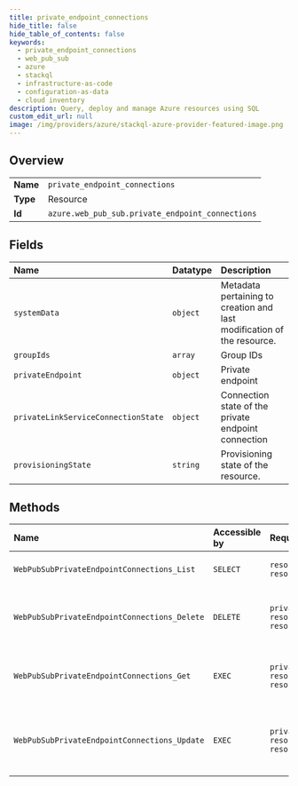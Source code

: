 ```yaml
---
title: private_endpoint_connections
hide_title: false
hide_table_of_contents: false
keywords:
  - private_endpoint_connections
  - web_pub_sub
  - azure    
  - stackql
  - infrastructure-as-code
  - configuration-as-data
  - cloud inventory
description: Query, deploy and manage Azure resources using SQL
custom_edit_url: null
image: /img/providers/azure/stackql-azure-provider-featured-image.png
---
```

  
    

## Overview
<table><tbody>
<tr><td><b>Name</b></td><td><code>private_endpoint_connections</code></td></tr>
<tr><td><b>Type</b></td><td>Resource</td></tr>
<tr><td><b>Id</b></td><td><code>azure.web_pub_sub.private_endpoint_connections</code></td></tr>
</tbody></table>

## Fields
| Name | Datatype | Description |
|:-----|:---------|:------------|
| `systemData` | `object` | Metadata pertaining to creation and last modification of the resource. |
| `groupIds` | `array` | Group IDs |
| `privateEndpoint` | `object` | Private endpoint |
| `privateLinkServiceConnectionState` | `object` | Connection state of the private endpoint connection |
| `provisioningState` | `string` | Provisioning state of the resource. |
## Methods
| Name | Accessible by | Required Params | Description |
|:-----|:--------------|:----------------|:------------|
| `WebPubSubPrivateEndpointConnections_List` | `SELECT` | `resourceGroupName, resourceName, subscriptionId` | List private endpoint connections |
| `WebPubSubPrivateEndpointConnections_Delete` | `DELETE` | `privateEndpointConnectionName, resourceGroupName, resourceName, subscriptionId` | Delete the specified private endpoint connection |
| `WebPubSubPrivateEndpointConnections_Get` | `EXEC` | `privateEndpointConnectionName, resourceGroupName, resourceName, subscriptionId` | Get the specified private endpoint connection |
| `WebPubSubPrivateEndpointConnections_Update` | `EXEC` | `privateEndpointConnectionName, resourceGroupName, resourceName, subscriptionId` | Update the state of specified private endpoint connection |

